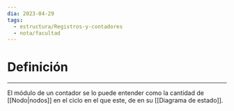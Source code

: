 ```yaml
---
dia: 2023-04-29
tags:
  - estructura/Registros-y-contadores
  - nota/facultad
---
```

# Definición
---
El módulo de un contador se lo puede entender como la cantidad de [[Nodo|nodos]] en el ciclo en el que este, de en su [[Diagrama de estado]].